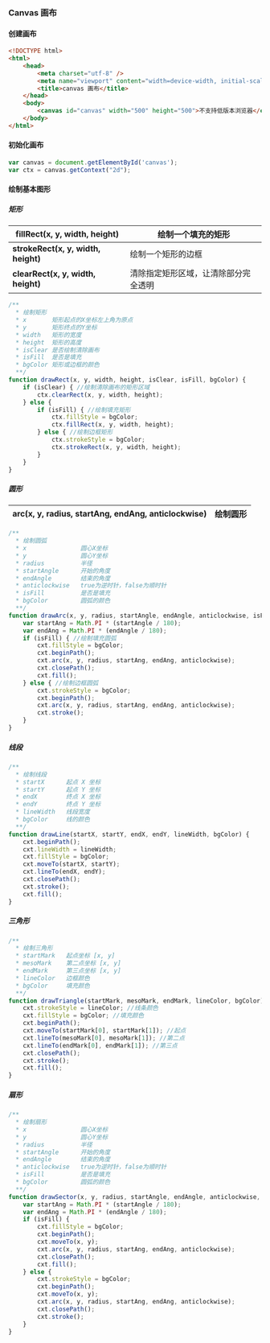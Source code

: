 ### Canvas 画布

#### 创建画布

```html
<!DOCTYPE html>
<html>
	<head>
		<meta charset="utf-8" />
		<meta name="viewport" content="width=device-width, initial-scale=1">
		<title>canvas 画布</title>
	</head>
	<body>
		<canvas id="canvas" width="500" height="500">不支持低版本浏览器</canvas>
	</body>
</html>
```

#### 初始化画布

```js
var canvas = document.getElementById('canvas');
var ctx = canvas.getContext("2d");
```

#### 绘制基本图形

##### 矩形

| fillRect(x, y, width, height)       | 绘制一个填充的矩形                   |
| ----------------------------------- | ------------------------------------ |
| **strokeRect(x, y, width, height)** | 绘制一个矩形的边框                   |
| **clearRect(x, y, width, height)**  | 清除指定矩形区域，让清除部分完全透明 |

```js
/**
  * 绘制矩形
  * x		矩形起点的X坐标左上角为原点
  * y		矩形终点的Y坐标
  * width	矩形的宽度
  * height	矩形的高度
  * isClear	是否绘制清除画布
  * isFill	是否是填充
  * bgColor	矩形或边框的颜色
  **/
function drawRect(x, y, width, height, isClear, isFill, bgColor) {
	if (isClear) { //绘制清除画布的矩形区域
		ctx.clearRect(x, y, width, height);
	} else {
		if (isFill) { //绘制填充矩形
			ctx.fillStyle = bgColor;
			ctx.fillRect(x, y, width, height);
		} else { //绘制边框矩形
			ctx.strokeStyle = bgColor;
			ctx.strokeRect(x, y, width, height);
		}
	}
}
```

##### 圆形

| arc(x, y, radius, startAng, endAng, anticlockwise) | 绘制圆形 |
| -------------------------------------------------- | -------- |

```js
/**
  * 绘制圆弧
  * x				圆心X坐标
  * y				圆心Y坐标
  * radius			半径
  * startAngle		开始的角度
  * endAngle		结束的角度
  * anticlockwise	true为逆时针，false为顺时针
  * isFill			是否是填充
  * bgColor			圆弧的颜色
  **/
function drawArc(x, y, radius, startAngle, endAngle, anticlockwise, isFill, bgColor) {
    var startAng = Math.PI * (startAngle / 180);
    var endAng = Math.PI * (endAngle / 180);
	if (isFill) { //绘制填充圆弧
		cxt.fillStyle = bgColor;
		cxt.beginPath();
		cxt.arc(x, y, radius, startAng, endAng, anticlockwise);
		cxt.closePath();
		cxt.fill();
	} else { //绘制边框圆弧
		cxt.strokeStyle = bgColor;
		cxt.beginPath();
		cxt.arc(x, y, radius, startAng, endAng, anticlockwise);
		cxt.stroke();
	}
}
```

##### 线段

```js
/**
  * 绘制线段
  * startX		起点 X 坐标
  * startY		起点 Y 坐标
  * endX		终点 X 坐标
  * endY		终点 Y 坐标
  * lineWidth	线段宽度
  * bgColor		线的颜色
  **/
function drawLine(startX, startY, endX, endY, lineWidth, bgColor) {
	cxt.beginPath();
	cxt.lineWidth = lineWidth;
	cxt.fillStyle = bgColor;
	cxt.moveTo(startX, startY);
	cxt.lineTo(endX, endY);
	cxt.closePath();
	cxt.stroke();
	cxt.fill();
}
```

##### 三角形

```js
/**
  * 绘制三角形
  * startMark	起点坐标 [x, y]
  * mesoMark	第二点坐标 [x, y]
  * endMark		第三点坐标 [x, y]
  * lineColor	边框颜色
  * bgColor		填充颜色
  **/
function drawTriangle(startMark, mesoMark, endMark, lineColor, bgColor) {
	cxt.strokeStyle = lineColor; //线条颜色
	cxt.fillStyle = bgColor; //填充颜色
	cxt.beginPath();
	cxt.moveTo(startMark[0], startMark[1]); //起点
	cxt.lineTo(mesoMark[0], mesoMark[1]); //第二点
	cxt.lineTo(endMark[0], endMark[1]); //第三点
	cxt.closePath();
	cxt.stroke();
	cxt.fill();
}
```

##### 扇形

```js
/**
  * 绘制扇形
  * x				圆心X坐标
  * y				圆心Y坐标
  * radius			半径
  * startAngle		开始的角度
  * endAngle		结束的角度
  * anticlockwise	true为逆时针，false为顺时针
  * isFill			是否是填充
  * bgColor			圆弧的颜色
  **/
function drawSector(x, y, radius, startAngle, endAngle, anticlockwise, isFill, bgColor) {
    var startAng = Math.PI * (startAngle / 180);
    var endAng = Math.PI * (endAngle / 180);
	if (isFill) {
		cxt.fillStyle = bgColor;
		cxt.beginPath();
		cxt.moveTo(x, y);
		cxt.arc(x, y, radius, startAng, endAng, anticlockwise);
		cxt.closePath();
		cxt.fill();
	} else {
		cxt.strokeStyle = bgColor;
		cxt.beginPath();
		cxt.moveTo(x, y);
		cxt.arc(x, y, radius, startAng, endAng, anticlockwise);
		cxt.closePath();
		cxt.stroke();
	}
}
```

